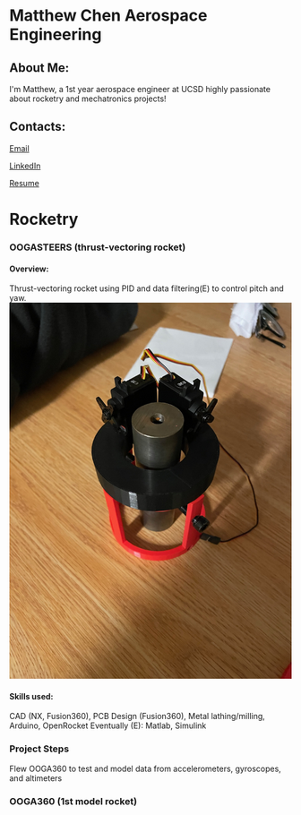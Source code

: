 # **Matthew Chen Aerospace Engineering**
## About Me:
  I'm Matthew, a 1st year aerospace engineer at UCSD highly passionate about rocketry and mechatronics projects!
## Contacts: 
  [Email](mailto:mac032@ucsd.edu)

  [LinkedIn](https://www.linkedin.com/in/matthew-chen-5aa403243/)

  [Resume](https://docs.google.com/document/d/1zDOzf1gchhaheLNwPMjJaL7LEOK11CnDcCoudadRoXM/edit?usp=sharing)
# Rocketry

### OOGASTEERS (thrust-vectoring rocket)
#### Overview:
Thrust-vectoring rocket using PID and data filtering(E) to control pitch and yaw.
![Thrust Vector Control Mount](Proto_Mount.jpg "Prototye TVC_Mount")
#### Skills used:
CAD (NX, Fusion360), PCB Design (Fusion360), 
Metal lathing/milling, Arduino, OpenRocket
Eventually (E): Matlab, Simulink

### Project Steps
Flew OOGA360 to test and model data from accelerometers, gyroscopes, and altimeters
### OOGA360 (1st model rocket)
